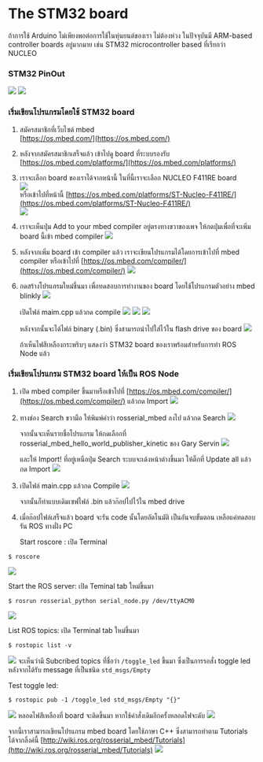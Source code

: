 # The STM32 board

ถ้าการใช้ Arduino ไม่เพียงพอต่อการใช้ในหุ่นยนต์ของเรา ไม่ต้องห่วง ในปัจจุบันมี ARM-based controller boards อยู่มากมาย เช่น STM32 microcontroller based ที่เรียกว่า NUCLEO

### STM32 PinOut
![](/assets/mbed_22.png)
![](/assets/mbed_21.png)

### เริ่มเขียนโปรแกรมโดยใช้ STM32 board

1. สมัครสมาชิกที่เว็บไซต์ mbed  
   [https://os.mbed.com/](https://os.mbed.com/)

2. หลังจากสมัครสมาชิกเสร็จแล้ว เข้าไปดู board ที่ระบบรองรับ  
   [https://os.mbed.com/platforms/](https://os.mbed.com/platforms/)

3. เราจะเลือก board ของเราได้จากหน้านี้ ในที่นี้เราจะเลือก NUCLEO F411RE board  
   ![](/assets/mbed_1.png)  
   หรือเข้าไปที่หน้านี้ [https://os.mbed.com/platforms/ST-Nucleo-F411RE/](https://os.mbed.com/platforms/ST-Nucleo-F411RE/)  
   ![](/assets/mbed_2.png)

4. เราจะเห็นปุ่ม Add to your mbed compiler อยู่ตรงทางขวาของเพจ ให้กดปุ่มเพื่อที่จะเพิ่ม board นี้เข้า mbed compiler 
   ![](/assets/mbed_3.png)
   
5. หลังจากเพิ่ม board เข้า compiler แล้ว เราจะเขียนโปรแกรมได้โดยการเข้าไปที่ mbed compiler
   หรือเข้าไปที่ [https://os.mbed.com/compiler/](https://os.mbed.com/compiler/)
   ![](/assets/mbed_4.png)

6. กดสร้างโปรแกรมใหม่ขึ้นมา เพื่อทดสอบการทำงานของ board โดยใช้โปรแกรมตัวอย่าง mbed blinkly
   ![](/assets/mbed_5.png)
   
   เปิดไฟล์ maim.cpp แล้วกด compile
   ![](/assets/mbed_6.png)
   ![](/assets/mbed_7.png)
   ![](/assets/mbed_8.png)
   
   หลังจากนั้นจะได้ไฟล์ binary (.bin) ซึ่งสามารถนำไปใส่ไว้ใน flash drive ของ board
   ![](/assets/mbed_9.png)
   
   ถ้าเห็นไฟสีเหลืองกระพริบๆ แสดงว่า STM32 board ของเราพร้อมสำหรับการทำ ROS Node แล้ว

### เริ่มเขียนโปรแกรม STM32 board ให้เป็น ROS Node

1. เปิด mbed compiler ขึ้นมาหรือเข้าไปที่ [https://os.mbed.com/compiler/](https://os.mbed.com/compiler/) แล้วกด Import
   ![](/assets/mbed_10.png)
   
2. ทางช่อง Search ขวามือ ให้พิมพ์คำว่า rosserial_mbed ลงไป แล้วกด Search
   ![](/assets/mbed_11.png)
   
   จากนั้นจะเห็นรายชื่อโปรแกรม ให้กดเลือกที่ rosserial_mbed_hello_world_publisher_kinetic ของ Gary Servin
   ![](/assets/mbed_12.png)
   
   และให้ Import! ที่อยู่เหนือปุ่ม Search ระบบจะเด้งหน้าต่างขึ้นมา ให้ติ๊กที่ Update all แล้วกด Import
   ![](/assets/mbed_13.png)
   
3. เปิดไฟล์ main.cpp แล้วกด Compile
   ![](/assets/mbed_14.png)
   
   จากนั้นก็ทำแบบเดิมเซฟไฟล์ .bin แล้วก๊อปไปไว้ใน mbed drive

4. เมื่อก๊อปไฟล์เสร็จแล้ว board จะรัน code นั้นโดยอัตโนมัติ เป็นอันจบขั้นตอน เหลือแค่ทดสอบรัน ROS ทางฝั่ง PC 

   Start roscore : เปิด Terminal
```
$ roscore
```
![](/assets/mbed_15.png)

   Start the ROS server: เปิด Teminal tab ใหม่ขึ้นมา
```
$ rosrun rosserial_python serial_node.py /dev/ttyACM0
```
![](/assets/mbed_16.png)

   List ROS topics: เปิด Terminal tab ใหม่ขึ้นมา
```
$ rostopic list -v
```
![](/assets/mbed_17.png)
จะเห็นว่ามี Subcribed topics ที่ชื่อว่า `/toggle_led` ขึ้นมา ซึ่งเป็นการรอสั่ง toggle led หลังจากได้รับ message ที่เป็นชนิด `std_msgs/Empty`

   Test toggle led:
```
$ rostopic pub -1 /toggle_led std_msgs/Empty "{}"
```
![](/assets/mbed_18.png)
หลอดไฟสีเหลืองที่ board จะติดขึ้นมา หากใช้คำสั่งเดิมอีกครั้งหลอดไฟจะดับ
![](/assets/mbed_19.png)

จากนี้เราสามารถเขียนโปรแกรม mbed board โดยใช้ภาษา C++ ซึ่งสามารถทำตาม Tutorials ได้จากลิ้งค์นี้ [http://wiki.ros.org/rosserial_mbed/Tutorials](http://wiki.ros.org/rosserial_mbed/Tutorials)
![](/assets/mbed_20.png)






